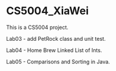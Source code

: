 # CS5004_XiaWei

This is a CS5004 project.

Lab03 - add PetRock class and unit test.<p>
Lab04 - Home Brew Linked List of Ints.<p>
Lab05 - Comparisons and Sorting in Java.<p>
